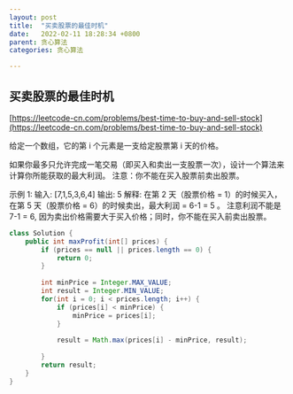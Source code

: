 ```yaml
---
layout: post
title:  "买卖股票的最佳时机"
date:   2022-02-11 18:28:34 +0800
parent: 贪心算法
categories: 贪心算法

---
```


## 买卖股票的最佳时机

[https://leetcode-cn.com/problems/best-time-to-buy-and-sell-stock](https://leetcode-cn.com/problems/best-time-to-buy-and-sell-stock)

给定一个数组，它的第 i 个元素是一支给定股票第 i 天的价格。

如果你最多只允许完成一笔交易（即买入和卖出一支股票一次），设计一个算法来计算你所能获取的最大利润。
注意：你不能在买入股票前卖出股票。

示例 1:
输入: [7,1,5,3,6,4]
输出: 5
解释: 在第 2 天（股票价格 = 1）的时候买入，在第 5 天（股票价格 = 6）的时候卖出，最大利润 = 6-1 = 5 。
     注意利润不能是 7-1 = 6, 因为卖出价格需要大于买入价格；同时，你不能在买入前卖出股票。

```java
class Solution {
    public int maxProfit(int[] prices) {
        if (prices == null || prices.length == 0) {
            return 0;
        }
        
        int minPrice = Integer.MAX_VALUE;
        int result = Integer.MIN_VALUE;
        for(int i = 0; i < prices.length; i++) {
            if (prices[i] < minPrice) {
                minPrice = prices[i];
            }
            
            result = Math.max(prices[i] - minPrice, result);
            
        }
        return result;
    }
}
```